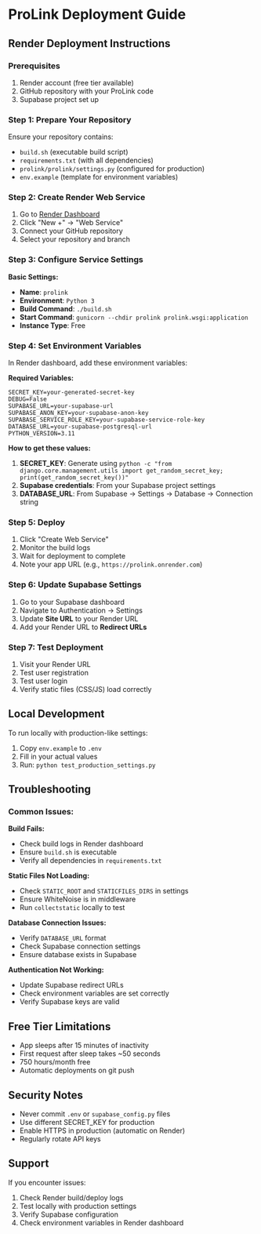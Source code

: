 # ProLink Deployment Guide

## Render Deployment Instructions

### Prerequisites
1. Render account (free tier available)
2. GitHub repository with your ProLink code
3. Supabase project set up

### Step 1: Prepare Your Repository

Ensure your repository contains:
- `build.sh` (executable build script)
- `requirements.txt` (with all dependencies)
- `prolink/prolink/settings.py` (configured for production)
- `env.example` (template for environment variables)

### Step 2: Create Render Web Service

1. Go to [Render Dashboard](https://dashboard.render.com)
2. Click "New +" → "Web Service"
3. Connect your GitHub repository
4. Select your repository and branch

### Step 3: Configure Service Settings

**Basic Settings:**
- **Name**: `prolink`
- **Environment**: `Python 3`
- **Build Command**: `./build.sh`
- **Start Command**: `gunicorn --chdir prolink prolink.wsgi:application`
- **Instance Type**: Free

### Step 4: Set Environment Variables

In Render dashboard, add these environment variables:

**Required Variables:**
```
SECRET_KEY=your-generated-secret-key
DEBUG=False
SUPABASE_URL=your-supabase-url
SUPABASE_ANON_KEY=your-supabase-anon-key
SUPABASE_SERVICE_ROLE_KEY=your-supabase-service-role-key
DATABASE_URL=your-supabase-postgresql-url
PYTHON_VERSION=3.11
```

**How to get these values:**
1. **SECRET_KEY**: Generate using `python -c "from django.core.management.utils import get_random_secret_key; print(get_random_secret_key())"`
2. **Supabase credentials**: From your Supabase project settings
3. **DATABASE_URL**: From Supabase → Settings → Database → Connection string

### Step 5: Deploy

1. Click "Create Web Service"
2. Monitor the build logs
3. Wait for deployment to complete
4. Note your app URL (e.g., `https://prolink.onrender.com`)

### Step 6: Update Supabase Settings

1. Go to your Supabase dashboard
2. Navigate to Authentication → Settings
3. Update **Site URL** to your Render URL
4. Add your Render URL to **Redirect URLs**

### Step 7: Test Deployment

1. Visit your Render URL
2. Test user registration
3. Test user login
4. Verify static files (CSS/JS) load correctly

## Local Development

To run locally with production-like settings:

1. Copy `env.example` to `.env`
2. Fill in your actual values
3. Run: `python test_production_settings.py`

## Troubleshooting

### Common Issues:

**Build Fails:**
- Check build logs in Render dashboard
- Ensure `build.sh` is executable
- Verify all dependencies in `requirements.txt`

**Static Files Not Loading:**
- Check `STATIC_ROOT` and `STATICFILES_DIRS` in settings
- Ensure WhiteNoise is in middleware
- Run `collectstatic` locally to test

**Database Connection Issues:**
- Verify `DATABASE_URL` format
- Check Supabase connection settings
- Ensure database exists in Supabase

**Authentication Not Working:**
- Update Supabase redirect URLs
- Check environment variables are set correctly
- Verify Supabase keys are valid

## Free Tier Limitations

- App sleeps after 15 minutes of inactivity
- First request after sleep takes ~50 seconds
- 750 hours/month free
- Automatic deployments on git push

## Security Notes

- Never commit `.env` or `supabase_config.py` files
- Use different SECRET_KEY for production
- Enable HTTPS in production (automatic on Render)
- Regularly rotate API keys

## Support

If you encounter issues:
1. Check Render build/deploy logs
2. Test locally with production settings
3. Verify Supabase configuration
4. Check environment variables in Render dashboard

